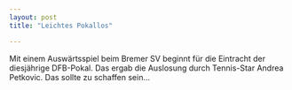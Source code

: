 ```yaml
---
layout: post
title: "Leichtes Pokallos"

---
```


Mit einem Auswärtsspiel beim Bremer SV beginnt für die Eintracht der diesjährige DFB-Pokal. Das ergab die Auslosung durch Tennis-Star Andrea Petkovic. Das sollte zu schaffen sein...


